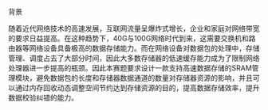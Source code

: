 背景


随着近代网络技术的高速发展，互联网流量呈爆炸式增长，企业和家庭对网络带宽的要求日益提高。在这种趋势下，40G与100G网络时代到来，这需要交换机和路由器等网络设备具备极高的数据存储能力。而在网络设备对数据包的处理中，存储管理、调度占去了大部分时间，因此大多数存储器的低速缓存能力成为了限制网络处理器进一步提高的瓶颈。因此本赛题要求设计一款支持高速数据存储的SRAM管理模块，避免数据包的长度和存储器数据通道的数量对存储器资源的影响，并且可以通过内存回收动态调整空间节约达到存储资源的目的，提高数据存储效率，提升数据校验纠错的能力。
